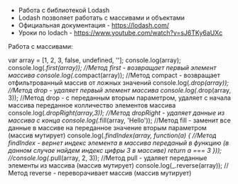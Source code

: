 - Работа с библиотекой Lodash
- Lodash позволяет работать с массивами и объектами
- Официальная документация - https://lodash.com/
- Уроки по lodach - https://www.youtube.com/watch?v=sJ6TKy6aUXc

Работа с массивами:

var array = [1, 2, 3, false, undefined, ''];
console.log(array);
console.log(_.first(array)); //Метод first - возвращает первый элемент массива
console.log(_.compact(array)); //Метод compact - возвращает отфильтрованный массив от ложных значений
console.log(_.drop(array)); //Метод drop - удаляет первый элемент массива
console.log(_.drop(array, 3)); //Метод drop - с переданным вторым параметром, удаляет с начала массива переданное колличество элементов массива      
console.log(_.dropRight(array,3)); //Метод dropRight - удаляет данные из массива с конца
console.log(_.fill(array, 'Hello')); //Метод fill - заменит все данные в массиве на переданное значение вторым параметром (массив мутирует)
console.log(_.findIndex(array, function(a) { //Метод findIndex - вернет индекс элемента в массива переданый в функцию (в данном случае найдем индекс цифры 3 в массиве)
            return a === 3
}));
//console.log(_.pull(array, 2, 3)); //Метод pull - удаляет переданные элементы из массива (массив мутирует)
console.log(_.reverse(array)); //Метод reverse - переворачивает массив (массив мутирует)
